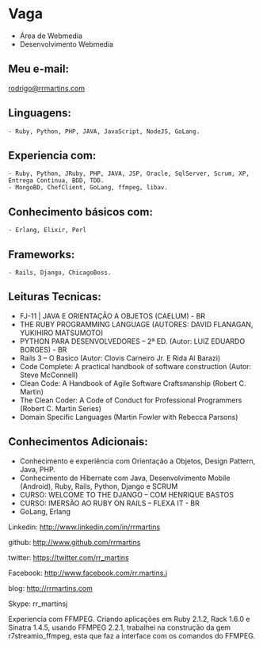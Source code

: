Vaga
====

* Área de Webmedia
* Desenvolvimento Webmedia

Meu e-mail:
---------
rodrigo@rrmartins.com

Linguagens:
---------
	- Ruby, Python, PHP, JAVA, JavaScript, NodeJS, GoLang.

Experiencia com:
---------

	- Ruby, Python, JRuby, PHP, JAVA, JSP, Oracle, SqlServer, Scrum, XP, Entrega Continua, BDD, TDD.
	- MongoBD, ChefClient, GoLang, ffmpeg, libav.

Conhecimento básicos com:
---------
	
	- Erlang, Elixir, Perl

Frameworks:
---------
	
	- Rails, Django, ChicagoBoss.

Leituras Tecnicas:
---------

- FJ-11 | JAVA E ORIENTAÇÃO A OBJETOS  (CAELUM) - BR
- THE RUBY PROGRAMMING LANGUAGE (AUTORES: DAVID FLANAGAN, YUKIHIRO MATSUMOTO)
- PYTHON PARA DESENVOLVEDORES – 2ª ED. (Autor: LUIZ EDUARDO BORGES) - BR
- Rails 3 – O Basico (Autor: Clovis Carneiro Jr. E Rida Al Barazi)
- Code Complete: A practical handbook of software construction (Autor: Steve McConnell)
- Clean Code: A Handbook of Agile Software Craftsmanship (Robert C. Martin)
- The Clean Coder: A Code of Conduct for Professional Programmers (Robert C. Martin Series)
- Domain Specific Languages (Martin Fowler with Rebecca Parsons)

Conhecimentos Adicionais:
---------

- Conhecimento e experiência com Orientação a Objetos, Design Pattern, Java, PHP.
- Conhecimento de Hibernate com Java, Desenvolvimento Mobile (Android), Ruby, Rails, Python, Django e SCRUM
- CURSO: WELCOME TO THE DJANGO – COM HENRIQUE BASTOS
- CURSO: IMERSÃO AO RUBY ON RAILS – FLEXA IT - BR
- GoLang, Erlang

Linkedin: http://www.linkedin.com/in/rrmartins

github: http://www.github.com/rrmartins

twitter: https://twitter.com/rr_martins

Facebook: http://www.facebook.com/rr.martins.j

blog: http://rrmartins.com

Skype: rr_martinsj

Experiencia com FFMPEG. Criando aplicações em Ruby 2.1.2, Rack 1.6.0 e Sinatra 1.4.5, usando FFMPEG 2.2.1, trabalhei na construção da gem r7streamio_ffmpeg, esta que faz a interface com os comandos do FFMPEG.
